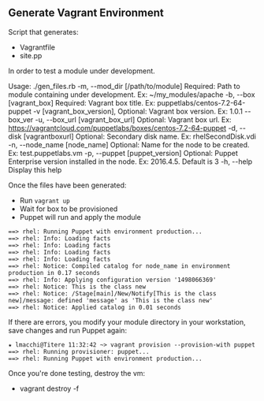 ## Generate Vagrant Environment
Script that generates:
- Vagrantfile
- site.pp

In order to test a module under development.

Usage: ./gen_files.rb
    -m, --mod_dir [/path/to/module]  Required: Path to module containing under development. Ex: ~/my_modules/apache
    -b, --box [vagrant_box]          Required: Vagrant box title. Ex: puppetlabs/centos-7.2-64-puppet
    -v [vagrant_box_version],        Optional: Vagrant box version. Ex: 1.0.1
        --box_ver
    -u, --box_url [vagrant_box_url]  Optional: Vagrant box url. Ex: https://vagrantcloud.com/puppetlabs/boxes/centos-7.2-64-puppet
    -d, --disk [vagrantboxurl]       Optional: Secondary disk name. Ex: rhelSecondDisk.vdi
    -n, --node_name [node_name]      Optional: Name for the node to be created. Ex: test.puppetlabs.vm
    -p, --puppet [puppet_version]    Optional: Puppet Enterprise version installed in the node. Ex: 2016.4.5. Default is 3
    -h, --help                       Display this help

Once the files have been generated:

- Run `vagrant up`
- Wait for box to be provisioned
- Puppet will run and apply the module

```
==> rhel: Running Puppet with environment production...
==> rhel: Info: Loading facts
==> rhel: Info: Loading facts
==> rhel: Info: Loading facts
==> rhel: Info: Loading facts
==> rhel: Notice: Compiled catalog for node_name in environment production in 0.17 seconds
==> rhel: Info: Applying configuration version '1498066369'
==> rhel: Notice: This is the class new
==> rhel: Notice: /Stage[main]/New/Notify[This is the class new]/message: defined 'message' as 'This is the class new'
==> rhel: Notice: Applied catalog in 0.01 seconds
```

If there are errors, you modify your module directory in your workstation, save changes and run Puppet again:

```
★ lmacchi@Titere 11:32:42 ~> vagrant provision --provision-with puppet
==> rhel: Running provisioner: puppet...
==> rhel: Running Puppet with environment production...
```

Once you're done testing, destroy the vm:
- vagrant destroy -f
